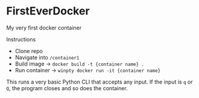 # FirstEverDocker
My very first docker container

Instructions
- Clone repo
- Navigate into `/container1`
- Build image -> `docker build -t {container name} .`
- Run container -> `winpty docker run -it {container name}`

This runs a very basic Python CLI that accepts any input. If the input is `q` or `Q`, the program closes and so does the container.